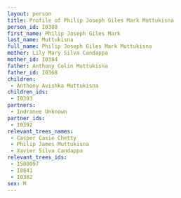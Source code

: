 ```yaml
---
layout: person
title: Profile of Philip Joseph Giles Mark Muttukisna
person_id: I0388
first_name: Philip Joseph Giles Mark
last_name: Muttukisna
full_name: Philip Joseph Giles Mark Muttukisna
mother: Lily Mary Silva Candappa
mother_id: I0384
father: Anthony Colin Muttukisna
father_id: I0368
children:
 - Anthony Avishka Muttukisna
children_ids:
 - I0393
partners:
 - Indranee Unknown
partner_ids:
 - I0392
relevant_trees_names:
 - Casper Casie Chetty
 - Philip James Muttukisna
 - Xavier Silva Candappa
relevant_trees_ids:
 - I500097
 - I0841
 - I0382
sex: M
---
```


